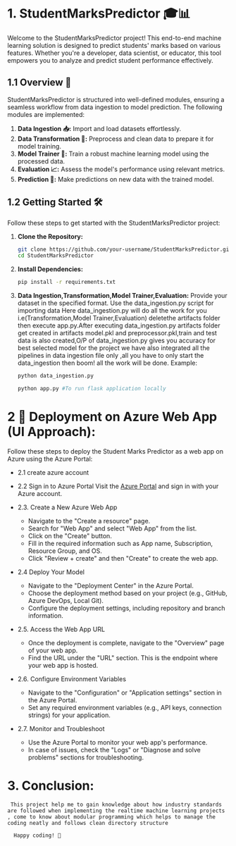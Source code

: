 # 1. StudentMarksPredictor 🎓📊

Welcome to the StudentMarksPredictor project! This end-to-end machine learning solution is designed to predict students' marks based on various features. Whether you're a developer, data scientist, or educator, this tool empowers you to analyze and predict student performance effectively.

## 1.1 Overview 🚀

StudentMarksPredictor is structured into well-defined modules, ensuring a seamless workflow from data ingestion to model prediction. The following modules are implemented:

1. **Data Ingestion 📥:** Import and load datasets effortlessly.
2. **Data Transformation 🔄:** Preprocess and clean data to prepare it for model training.
3. **Model Trainer 🧠:** Train a robust machine learning model using the processed data.
4. **Evaluation 📈:** Assess the model's performance using relevant metrics.
5. **Prediction 🎯:** Make predictions on new data with the trained model.

## 1.2 Getting Started 🛠️

Follow these steps to get started with the StudentMarksPredictor project:

1. **Clone the Repository:**
   ```bash
   git clone https://github.com/your-username/StudentMarksPredictor.git
   cd StudentMarksPredictor

2. **Install Dependencies:**
    ```bash
   pip install -r requirements.txt

3. **Data Ingestion,Transformation,Model Trainer,Evaluation:**
Provide your dataset in the specified format. Use the data_ingestion.py script for importing data Here data_ingestion.py will do all the work for you i.e(Transformation,Model Trainer,Evaluation) deletethe artifacts folder then execute app.py.After executing data_ingestion.py artifacts folder get created in artifacts model.pkl and preprocessor.pkl,train and test data is also created,O/P of data_ingestion.py
gives you accuracy for best selected model for the project we have also integrated all the pipelines in data ingestion file only ,all you have to only start the data_ingestion then boom! all the work will
be done.
Example:
    ```bash
    python data_ingestion.py

    python app.py #To run flask application locally 


# 2 **🚀 Deployment on Azure Web App (UI Approach):**
Follow these steps to deploy the Student Marks Predictor as a web app on Azure using the Azure Portal:
- 2.1 create azure account
- 2.2 Sign in to Azure Portal Visit the [Azure Portal](https://portal.azure.com/) and sign in with your Azure account.
- 2.3. Create a New Azure Web App
    -  Navigate to the "Create a resource" page.
    - Search for "Web App" and select "Web App" from the list.
    - Click on the "Create" button.
    - Fill in the required information such as App name, Subscription, Resource Group, and OS.
    - Click "Review + create" and then "Create" to create the web app.
- 2.4  Deploy Your Model
    - Navigate to the "Deployment Center" in the Azure Portal.
    - Choose the deployment method based on your project (e.g., GitHub, Azure DevOps, Local Git).
    -  Configure the deployment settings, including repository and branch information.
- 2.5. Access the Web App URL

    - Once the deployment is complete, navigate to the "Overview" page of your web app.
    - Find the URL under the "URL" section. This is the endpoint where your web app is hosted.

- 2.6. Configure Environment Variables

    - Navigate to the "Configuration" or "Application settings" section in the Azure Portal.
    - Set any required environment variables (e.g., API keys, connection strings) for your application.

- 2.7. Monitor and Troubleshoot

    - Use the Azure Portal to monitor your web app's performance.
    - In case of issues, check the "Logs" or "Diagnose and solve problems" sections for troubleshooting.

 

# 3. **Conclusion:**
     This project help me to gain knowledge about how industry standards are followed when implementing the realtime machine learning projects , come to know about modular programming which helps to manage the coding neatly and follows clean directory structure 

      Happy coding! 🚀



 


